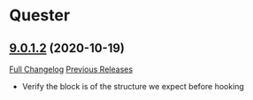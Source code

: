# Quester

## [9.0.1.2](https://github.com/Nevcairiel/Quester/tree/9.0.1.2) (2020-10-19)
[Full Changelog](https://github.com/Nevcairiel/Quester/compare/9.0.1.1...9.0.1.2) [Previous Releases](https://github.com/Nevcairiel/Quester/releases)

- Verify the block is of the structure we expect before hooking  
